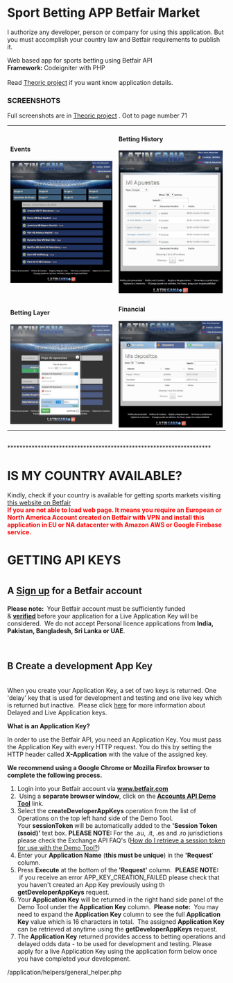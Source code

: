 <h1>Sport Betting APP Betfair Market</h1>
<p>I authorize any developer, person or company for using this application. But you must accomplish your country law and Betfair requirements to publish it.</p>
<p>
Web based app for sports betting using Betfair API<br>
<b>Framework: </b>Codeigniter with PHP
<br><br>
Read <a href="https://github.com/rockscripts/Sport-Betting-APP-Betfair-Market/blob/master/Aplicacion%20para%20apuestas%20deportivas%20con%20cuotas%20de%20mercado.pdf">Theoric project</a> if you want know application details.
</p>
<h3>SCREENSHOTS</h3>
<p>Full screenshots are in <a href="https://github.com/rockscripts/Sport-Betting-APP-Betfair-Market/blob/master/Aplicacion%20para%20apuestas%20deportivas%20con%20cuotas%20de%20mercado.pdf">Theoric project</a> . Got to page number 71</p>
<p>
<table>
<tr>
<td>
    <div>
        <h4>Events</h4>
        <img src="readme_images/1.png" width="350"/>
    </div>
</td>
<td>
   <div>
        <h4>Betting History</h4>
        <img src="readme_images/3.png" width="350"/>
    </div>
</td>
</tr>
<tr>
<td>
     <div>
        <h4>Betting Layer</h4>
        <img src="readme_images/2.png" width="350"/>
    </div>
</td>
<td>
    <div>
        <h4>Financial</h4>
        <img src="readme_images/4.png" width="350"/>
    </div>
</td>
</tr>
</table>
</p>
<br>
*******************************************************************
<h1>IS MY COUNTRY AVAILABLE?</h1>
<p>
Kindly, check if your country is available for getting sports markets visiting <a href="https://www.betfair.com/">this website on Betfair</a>
<br>
<b style="color:red">If you are not able to load web page. It means you require an European or North America Account created on Betfair with VPN and install this application in EU or NA datacenter with Amazon AWS or Google Firebase service.</b> 
</p>


<h1>GETTING API KEYS</h1>
<div class="content">            
<h2><span class="number" data-mce-mark="1">A</span>&nbsp;<a href="http://register.betfair.com" target="_blank">Sign up</a> for a Betfair account<strong style="font-size: 1.5em;">&nbsp;</strong></h2>
<p><strong>Please note:&nbsp;</strong> Your Betfair account must be sufficiently funded &amp;&nbsp;<strong><a href="https://en-betfair.custhelp.com/app/answers/detail/a_id/72">verified</a>&nbsp;</strong>before your application for a Live Application Key will be considered. &nbsp;We do not accept Personal licence applications from&nbsp;<strong>India, Pakistan, Bangladesh, Sri Lanka or UAE</strong>.</p>
<p>&nbsp;</p>
<h2><span class="number">B</span> Create a development App Key</h2>
<p><br>When you create your Application Key, a set of two keys is returned. One 'delay' key that is used for development and testing and one live key which is returned but inactive. &nbsp;Please click <a href="http://docs.developer.betfair.com/docs/display/1smk3cen4v3lu3yomq5qye0ni/Application+Keys" target="_blank">here</a>&nbsp;for more information about Delayed and Live Application keys.</p>
<p><strong>What is an Application Key?</strong></p>
<p>In order to use the Betfair API, you need an Application Key. You must pass the Application Key with every HTTP request. You do this by setting the HTTP header called&nbsp;<strong>X-Application</strong> with the value of the assigned key.</p>
<p><strong>We recommend using a Google Chrome or Mozilla Firefox browser to complete the following process.</strong></p>
<ol><ol></ol></ol><ol class="black-number-box"><li><span class="black-number" data-mce-mark="1"></span> Login into your Betfair account via&nbsp;<strong><a href="https://www.betfair.com" target="_blank">www.betfair.com</a></strong></li>
<li><span class="black-number" data-mce-mark="1"></span>&nbsp;Using a <strong>separate browser window</strong>, click on the<strong>&nbsp;</strong><strong><a href="/exchange-api/accounts-api-demo/" target="_blank">Accounts API Demo Tool</a><a href="/exchange-api/accounts-api-demo/"></a></strong> link.</li>
<li><span class="black-number" data-mce-mark="1"></span> Select the&nbsp;<strong>createDeveloperAppKeys</strong>&nbsp;operation from the list of Operations on the top left hand side of the Demo Tool. Your&nbsp;<strong>sessionToken </strong>will be automatically added to the&nbsp;<strong>'Session Token (ssoid)'</strong> text box.&nbsp;<strong>PLEASE NOTE: </strong>For the .au, .it, .es and .ro&nbsp;jurisdictions please check the Exchange API FAQ's (<a id="question-italian-exchange-how-do-i-retrieve-a-session-token-for-use-with-the-demo-tool" href="exchange-api/faq/SearchForm?Search=How+do+I+retrieve+a+session+token+for+use+with+the+Demo+Tool%3F&amp;action_results=Go#answer-italian-exchange-how-do-i-retrieve-a-session-token-for-use-with-the-demo-tool" data-target="answer-italian-exchange-how-do-i-retrieve-a-session-token-for-use-with-the-demo-tool" data-id="286" data-clickurl="" data-url="italian-exchange-how-do-i-retrieve-a-session-token-for-use-with-the-demo-tool" data-clicksno="22">How do I retrieve a session token for use with the Demo Tool?</a>)</li>
<li><span class="black-number" data-mce-mark="1"></span> Enter your&nbsp;<strong>Application Name</strong>&nbsp;(<strong>this must be unique</strong>) in the <strong>'Request</strong>' column.</li>
<li><span class="black-number" data-mce-mark="1"></span> Press&nbsp;<strong>Execute</strong>&nbsp;at the bottom of the<strong> 'Request'</strong> column. &nbsp;<strong>PLEASE NOTE:</strong> &nbsp;if you receive an error&nbsp;APP_KEY_CREATION_FAILED please check that you haven't created an App Key previously using th <strong>getDeveloperAppKeys</strong> request. &nbsp;</li>
<li><span class="black-number" data-mce-mark="1"></span> Your <strong>Application Key</strong> will be returned in the right hand side panel of the Demo Tool under the <strong>Application Key</strong> column. &nbsp;<strong>Please note:</strong>&nbsp; You may need to expand the <strong>Application Key</strong> column to see the full <strong>Application Key</strong> value which is 16 characters in total. &nbsp;The assigned <strong>Application Key</strong> can be retrieved at anytime using the <strong>getDeveloperAppKeys</strong> request.&nbsp;</li>
<li>The <strong>Application Key</strong> returned provides access to betting operations and delayed odds data - to be used for development and testing. Please apply for a live Application Key using the application form below once you have completed your development.<a href="/get-started/exchange/exchange-step-2/"></a></li>
</ol>
</div>

/application/helpers/general_helper.php
